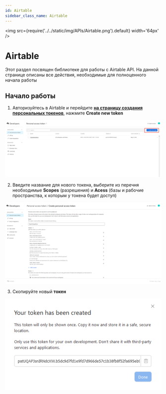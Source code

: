 ```yaml
---
id: Airtable
sidebar_class_name: Airtable
---
```


<img src={require('../../static/img/APIs/Airtable.png').default} width='64px' />

# Airtable

Этот раздел посвящен библиотеке для работы с Airtable API. На данной странице описаны все действия, необходимые для полноценного начала работы

## Начало работы

1. Авторизуйтесь в Airtable и перейдите **[на страницу создания персональных токенов](https://airtable.com/create/tokens)**, нажмите **Create new token**

![BF](../../static/img/Docs/Airtable/1.png)

2. Введите название для нового токена, выберите из перечня необходимые **Scopes** (разрешения) и **Acess** (базы и рабочие пространства, к которым у токена будет доступ)

![BF](../../static/img/Docs/Airtable/2.png)

3. Скопируйте новый **токен**
	
![BF](../../static/img/Docs/Airtable/3.png)
